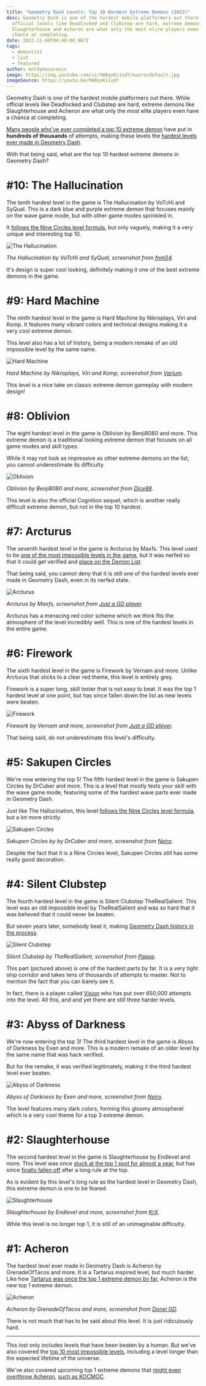 ```yaml
---
title: "Geometry Dash Levels: Top 10 Hardest Extreme Demons (2022)"
desc: Geometry Dash is one of the hardest mobile platformers out there. While
  official levels like Deadlocked and Clubstep are hard, extreme demons like
  Slaughterhouse and Acheron are what only the most elite players even have a
  chance at completing.
date: 2022-11-04T04:40:08.967Z
tags:
  - demonlist
  - list
  - featured
author: moldymacaronix
image: https://img.youtube.com/vi/hW8qxKi1udY/maxresdefault.jpg
imageSource: https://youtu.be/hW8qxKi1udY
---
```

Geometry Dash is one of the hardest mobile platformers out there. While official levels like Deadlocked and Clubstep are hard, extreme demons like Slaughterhouse and Acheron are what only the most elite players even have a chance at completing.

[Many people who've ever completed a top 10 extreme demon](/posts/top-10-best-countries-at-geometry-dash/) have put in **hundreds of thousands**  of attempts, making these levels the [hardest levels ever made in Geometry Dash](/posts/geometry-dash-levels-what-is-the-hardest-level-ever-made/).

With that being said, what are the top 10 hardest extreme demons in Geometry Dash?

# #10: The Hallucination

The tenth hardest level in the game is The Hallucination by VoTcHi and SyQual. This is a dark blue and purple extreme demon that focuses mainly on the wave game mode, but with other game modes sprinkled in.

It [follows the Nine Circles level formula](/posts/history-of-nc-levels/), but only vaguely, making it a very unique and interesting top 10.

![The Hallucination](https://media.discordapp.net/attachments/392087938239954950/1037952032654512179/NEW_TOP_15_VERIFIED____The_Hallucination__by_VoTcHi__SyQual_0-23_screenshot.png?width=1201&height=676)

*The Hallucination by VoTcHi and SyQual, screenshot from [fnm04](https://youtu.be/Mqd6UabJOE4).*

It's design is super cool looking, definitely making it one of the best extreme demons in the game.

# #9: Hard Machine

The ninth hardest level in the game is Hard Machine by Nikroplays, Viri and Komp. It features many vibrant colors and technical designs making it a very cool extreme demon.

This level also has a lot of history, being a modern remake of an old impossible level by the same name.

![Hard Machine](https://media.discordapp.net/attachments/392087938239954950/1037953460299112478/VERIFIED_Hard_Machine_-_Former_Top_1_-_by_komp_-_https___pastebin.com_BPCs2EGe_1-4_screenshot.png?width=1201&height=676)

*﻿Hard Machine by Nikroplays, Viri and Komp, screenshot from [Varium](https://youtu.be/6i0pdTDAo1c).*

This level is a nice take on classic extreme demon gameplay with modern design!

# #8: Oblivion

The eight hardest level in the game is Oblivion by Benji8080 and more. This extreme demon is a traditional looking extreme demon that focuses on all game modes and skill types.

While it may not look as impressive as other extreme demons on the list, you cannot underestimate its difficulty.

![Oblivion](https://media.discordapp.net/attachments/392087938239954950/1037954823791857664/Verification_Oblivion_by_Benji__More_100_Official_Cognition_Sequel_0-50_screenshot.png?width=1201&height=676)

*﻿Oblivion by Benji8080 and more, screenshot from [Dice88](https://youtu.be/ZcmDAm50BB0).*

This level is also the official Cognition sequel, which is another really difficult extreme demon, but not in the top 10 hardest.

# #7: Arcturus

The seventh hardest level in the game is Arcturus by Maxfs. This level used to be [one of the most impossible levels in the game](/posts/geometry-dash-levels-what-is-the-most-impossible-level-2022/), but it was nerfed so that it could get verified and [place on the Demon List](/posts/geometry-dash-demon-list-what-are-the-top-extreme-demons-2022/).

That being said, you cannot deny that it is still one of the hardest levels ever made in Geometry Dash, even in its nerfed state.

![Arcturus](https://media.discordapp.net/attachments/392087938239954950/1037955685947809803/4K__Arcturus__NEW_TOP_1_by_maxFS_Extreme_Demon___Geometry_Dash_2.11_0-14_screenshot.png?width=1201&height=676)

*﻿Arcturus by Maxfs, screenshot from [Just a GD player](https://youtu.be/wHXFFnmMB1Q).*

Arcturus has a menacing red color scheme which we think fits the atmosphere of the level incredibly well. This is one of the hardest levels in the entire game.

# #6: Firework

The sixth hardest level in the game is Firework by Vernam and more. Unlike Arcturus that sticks to a clear red theme, this level is entirely grey.

F﻿irework is a super long, skill tester that is not easy to beat. It was the top 1 hardest level at one point, but has since fallen down the list as new levels were beaten.

![Firework](https://media.discordapp.net/attachments/392087938239954950/1037956805629857852/Firework__by_cherry_team___TOP_1_Extreme_Demon_4K_SHOWCASE_1-38_screenshot.png?width=1201&height=676)

*﻿Firework by Vernam and more, screenshot from [Just a GD player](https://youtu.be/8RcZVS0kzCg).*

That being said, do not underestimate this level's difficulty.

# #5: Sakupen Circles

We're now entering the top 5! The fifth hardest level in the game is Sakupen Circles by DrCuber and more. This is a level that mostly tests your skill with the wave game mode, featuring some of the hardest wave parts ever made in Geometry Dash.

Just like The Hallucination, this level [follows the Nine Circles level formula](/posts/history-of-nc-levels/), but a lot more strictly.

![Sakupen Circles](https://media.discordapp.net/attachments/392087938239954950/1037957923084714004/ITS_VERIFIED___Sakupen_Circles_NEW_TOP_1_-_in_Perfect_Quality_4K_60fps_-_Geometry_Dash_0-26_screenshot.png?width=1201&height=676)

*﻿Sakupen Circles by by DrCuber and more, screenshot from [Neiro](https://youtu.be/b66_Oe4Xo1w).*

Despite the fact that it is a Nine Circles level, Sakupen Circles still has some really good decoration.

# #4: Silent Clubstep

The fourth hardest level in the game is Silent Clubstep TheRealSalient. This level was an old impossible level by TheRealSalient and was so hard that it was believed that it could never be beaten.

But seven years later, somebody beat it, making [Geometry Dash history in the process](/categories/history/).

![Silent Clubstep](https://media.discordapp.net/attachments/392087938239954950/1037959033207922808/SILENT_CLUBSTEP__VERIFIED_LEGENDARY_DEMON_0-10_screenshot.png?width=1201&height=676)

*﻿Silent Clubstep by TheRealSailent, screenshot from [Paqoe](https://youtu.be/GR4OMkS3SN8).*

This part (pictured above) is one of the hardest parts by far. It is a very tight ship corridor and takes tens of thousands of attempts to master. Not to mention the fact that you can barely see it.

In fact, there is a player called [Vision](https://youtu.be/CeguDFtYl1o) who has put over 650,000 attempts into the level. All this, and and yet there are still three harder levels.

# #3: Abyss of Darkness

We're now entering the top 3! The third hardest level in the game is Abyss of Darkness by Exen and more. This is a modern remake of an older level by the same name that was hack verified.

But for the remake, it was verified legitimately, making it the third hardest level ever beaten.

![Abyss of Darkness](https://cdn.discordapp.com/attachments/392087938239954950/1037965441286557767/IMG_0448.png)

*Abyss of Darkness by Exen and more, screenshot from [Neiro](https://youtu.be/zjJCqqV2410).*

The level features many dark colors, forming this gloomy atmospherel which is a very cool theme for a top 3 extreme demon.

# #2: Slaughterhouse

The second hardest level in the game is Slaughterhouse by Endlevel and more. This level was once [stuck at the top 1 spot for almost a year](/posts/geometry-dash-slaughterhouse-top-1/), but has since [finally fallen off](/posts/breaking-acheron-takes-1-spot-on-geometry-dash-demonlist/) after a long rule at the top.

As is evident by this level's long rule as the hardest level in Geometry Dash, this extreme demon is one to be feared.

![Slaughterhouse](https://i.ytimg.com/vi/MQVvbcIf0Es/maxresdefault.jpg)

*Slaughterhouse by Endlevel and more, screenshot from [KrX](https://youtu.be/MQVvbcIf0Es).*

While this level is no longer top 1, it is still of an unimaginable difficulty.

# #1: Acheron

The hardest level ever made in Geometry Dash is Acheron by GrenadeOfTacos and more. It is a Tartarus inspired level, but much harder. Like how [Tartarus was once the top 1 extreme demon by far](/posts/geometry-dash-tartarus-falls-from-top-10-after-2-years/), Acheron is the new top 1 extreme demon.

![Acheron](https://i.ytimg.com/vi/8NiVG9VqPlQ/maxresdefault.jpg)

*Acheron by GrenadeOfTacos and more, screenshot from [Donei GD](https://youtu.be/8NiVG9VqPlQ).*

There is not much that has to be said about this level. It is just ridiculously hard.

---

This lost only includes levels that have been beaten by a human. But we've also covered the [top 10 most impossible levels](/posts/geometry-dash-levels-what-is-the-most-impossible-level-2022/), including a level longer than the expected lifetime of the universe.

We've also covered upcoming top 1 extreme demons that [might even overthrow Acheron](/posts/geometry-dash-acheron-places-top-2-on-demonlist/), [such as KOCMOC](/posts/geometry-dash-level-kocmoc-what-is-it/).